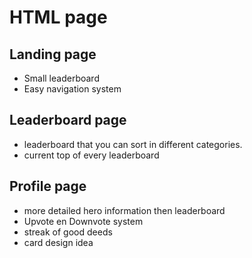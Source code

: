 # HTML page

## Landing page
- Small leaderboard
- Easy navigation system

## Leaderboard page
- leaderboard that you can sort in different categories.
- current top of every leaderboard

## Profile page
- more detailed hero information then leaderboard
- Upvote en Downvote system
- streak of good deeds
- card design idea

## 